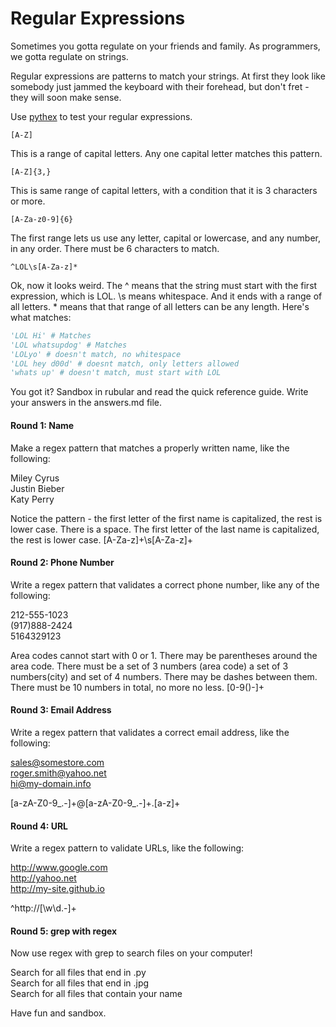 Regular Expressions
===================

Sometimes you gotta regulate on your friends and family. As programmers, we gotta regulate on strings.

Regular expressions are patterns to match your strings. At first they look like somebody just jammed the keyboard with their forehead, but don't fret - they will soon make sense.

Use [pythex](http://pythex.org/) to test your regular expressions.
```regex
[A-Z]
```
This is a range of capital letters. Any one capital letter matches this pattern.
```
[A-Z]{3,}
```
This is same range of capital letters, with a condition that it is 3 characters or more.
```
[A-Za-z0-9]{6}
```
The first range lets us use any letter, capital or lowercase, and any number, in any order. There must be 6 characters to match.
```
^LOL\s[A-Za-z]*
```
Ok, now it looks weird. The ^ means that the string must start with the first expression, which is LOL. \s means whitespace. And it ends with a range of all letters. * means that that range of all letters can be any length. Here's what matches:
```py
'LOL Hi' # Matches  
'LOL whatsupdog' # Matches  
'LOLyo' # doesn't match, no whitespace  
'LOL hey d00d' # doesnt match, only letters allowed  
'whats up' # doesn't match, must start with LOL  
```
You got it? Sandbox in rubular and read the quick reference guide. Write your answers in the answers.md file.

#### Round 1: Name

Make a regex pattern that matches a properly written name, like the following:

Miley Cyrus  
Justin Bieber  
Katy Perry  

Notice the pattern - the first letter of the first name is capitalized, the rest is lower case. There is a space. The first letter of the last name is capitalized, the rest is lower case.
[A-Za-z]+\s[A-Za-z]+
#### Round 2: Phone Number

Write a regex pattern that validates a correct phone number, like any of the following:

212-555-1023  
(917)888-2424  
5164329123  

Area codes cannot start with 0 or 1. There may be parentheses around the area code. There must be a set of 3 numbers (area code) a set of 3 numbers(city) and set of 4 numbers. There may be dashes between them. There must be 10 numbers in total, no more no less.
[0-9()-]+
#### Round 3: Email Address

Write a regex pattern that validates a correct email address, like the following:

sales@somestore.com  
roger.smith@yahoo.net  
hi@my-domain.info  

[a-zA-Z0-9_.-]+@[a-zA-Z0-9_.-]+\.[a-z]+
#### Round 4: URL

Write a regex pattern to validate URLs, like the following:

http://www.google.com  
http://yahoo.net  
http://my-site.github.io

^http://[\w\d.-]+
#### Round 5: grep with regex

Now use regex with grep to search files on your computer!

Search for all files that end in .py  
Search for all files that end in .jpg  
Search for all files that contain your name  

Have fun and sandbox.

